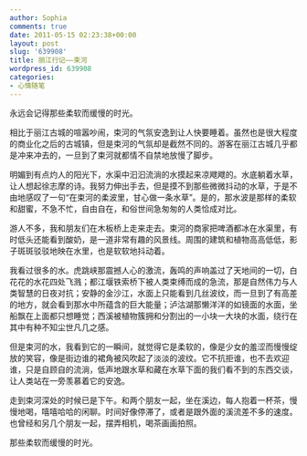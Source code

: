 ```yaml
---
author: Sophia
comments: true
date: 2011-05-15 02:23:38+00:00
layout: post
slug: '639908'
title: 丽江行记——束河
wordpress_id: 639908
categories:
- 心情随笔
---
```


永远会记得那些柔软而缓慢的时光。

相比于丽江古城的喧嚣吵闹，束河的气氛安逸到让人快要睡着。虽然也是很大程度的商业化之后的古城镇，但是束河的气氛却是截然不同的。游客在丽江古城几乎都是冲来冲去的，一旦到了束河就都情不自禁地放慢了脚步。

明媚到有点灼人的阳光下，水渠中汩汩流淌的水摸起来凉飕飕的。水底躺着水草，让人想起徐志摩的诗。我努力伸出手去，但是摸不到那些微微抖动的水草，于是不由地感叹了一句“在束河的柔波里，甘心做一条水草”。是的，那水波是那样的柔软和甜蜜，不急不忙，自由自在，和俗世间急匆匆的人类恰成对比。

游人不多，我和朋友们在木板桥上走来走去。束河的商家把啤酒都冰在水渠里，有时低头还能看到酸奶，是一道非常有趣的风景线。周围的建筑和植物高高低低，影子斑斑驳驳地映在水里，也是软软地抖动着。

我看过很多的水。虎跳峡那震撼人心的激流，轰鸣的声响盖过了天地间的一切，白花花的水花四处飞溅；都江堰铁索桥下被人类束缚而成的急流，那是自然伟力与人类智慧的日夜对抗；安静的金沙江，水面上只能看到几丝波纹，而一旦到了有高差的地方，就会看到那水中所蕴含的巨大能量；泸沽湖那懒洋洋的如镜面的水面，坐船飘在上面都只想睡觉；西溪被植物簇拥和分割出的一小块一大块的水面，绕行在其中有种不知尘世凡几之感。

但是束河的水，我看到它的一瞬间，就觉得它是柔软的，像是少女的羞涩而慢慢绽放的笑容，像是街边谁的裙角被风吹起了淡淡的波纹。它不抗拒谁，也不去欢迎谁，只是自顾自的流淌，低声地跟水草和藏在水草下面的我们看不到的东西交谈，让人类站在一旁羡慕着它的安逸。

走到束河深处的时候已是下午。和两个朋友一起，坐在溪边，每人抱着一杯茶，慢慢地喝，嘻嘻哈哈的闲聊。时间好像停滞了，或者是跟外面的溪流差不多的速度。也曾经和另几个朋友一起，摆弄相机，喝茶画画拍照。

那些柔软而缓慢的时光。

